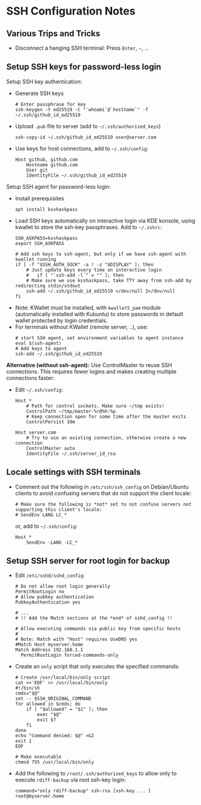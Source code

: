 SSH Configuration Notes
=======================

Various Trips and Tricks
------------------------

- Disconnect a hanging SSH terminal: Press `Enter`, `~`, `.`.


Setup SSH keys for password-less login
--------------------------------------

Setup SSH key authentication:
- Generate SSH keys
  ```
  # Enter passphrase for key
  ssh-keygen -t ed25519 -C "`whoami`@`hostname`" -f ~/.ssh/github_id_ed25519
  ```
- Upload `.pub` file to server (add to `~/.ssh/authorized_keys`)
  ```
  ssh-copy-id ~/.ssh/github_id_ed25519 user@server.com
  ```
- Use keys for host connections, add to `~/.ssh/config`: 
  ```
  Host github, github.com
      Hostname github.com
      User git
      IdentityFile ~/.ssh/github_id_ed25519
  ```

Setup SSH agent for password-less login:
- Install prerequisites
  ```
  apt install ksshaskpass
  ```
- Load SSH keys automatically on interactive login via KDE konsole, using kwallet to store the ssh-key passphrases. Add to `~/.zshrc`:
  ```
  SSH_ASKPASS=ksshaskpass
  export SSH_ASKPASS

  # Add ssh keys to ssh-agent, but only if we have ssh-agent with kwallet running
  if [ -f "$SSH_AUTH_SOCK" -a ! -z "$DISPLAY" ]; then
      # Just update keys every time on interactive login
      #   if [ "`ssh-add -l`" = "" ]; then
      # Make sure we use ksshaskpass, take TTY away from ssh-add by redirecting stdin/stdout
      ssh-add ~/.ssh/github_id_ed25519 </dev/null 2>/dev/null
  fi
  ```
- Note: KWallet must be installed, with `kwallet5_pam` module (automatically installed with Kubuntu) to store passwords
  in default wallet protected by login credentials.
- For terminals without KWallet (remote server, ..), use:
  ```
  # start SSH agent, set environment variables to agent instance
  eval $(ssh-agent)
  # Add keys to agent
  ssh-add ~/.ssh/github_id_ed25519
  ```

**Alternative (without ssh-agent):** Use ControlMaster to reuse SSH connections. 
This requires fewer logins and makes creating multiple connections faster:
- Edit `~/.ssh/config`:
  ```
  Host *
      # Path for control sockets. Make sure ~/tmp exists!
      ControlPath ~/tmp/master-%r@%h:%p
      # Keep connection open for some time after the master exits
      ControlPersist 10m
      
  Host server.com
      # Try to use an existing connection, otherwise create a new connection
      ControlMaster auto
      IdentityFile ~/.ssh/server_id_rsa
  ```

Locale settings with SSH terminals
----------------------------------

- Comment out the following in `/etc/ssh/ssh_config` on Debian/Ubuntu clients to avoid confusing servers that do not support the client locale:
  ```
  # Make sure the following is *not* set to not confuse servers not supporting this client's locale:
  # SendEnv LANG LC_*
  ```
  or, add to `~/.ssh/config`:
  ```
  Host *
      SendEnv -LANG -LC_*
  ```

Setup SSH server for root login for backup
------------------------------------------

- Edit `/etc/sshd/sshd_config`:
  ```
  # Do not allow root login generally
  PermitRootLogin no
  # Allow pubkey authentication
  PubkeyAuthentication yes

  # ...
  # !! Add the Match sections at the *end* of sshd_config !!

  # Allow executing commands via public key from specific hosts
  #
  # Note: Match with "Host" requires UseDNS yes
  #Match Host myserver.home
  Match Address 192.168.1.1
    PermitRootLogin forced-commands-only
  ```
- Create an `only` script that only executes the specified commands:
  ```
  # Create /usr/local/bin/only script
  cat <<'EOF' >> /usr/local/bin/only
  #!/bin/sh
  cmds="$@"
  set -- $SSH_ORIGINAL_COMMAND
  for allowed in $cmds; do
      if [ "$allowed" = "$1" ]; then
          exec "$@"
          exit $?
      fi
  done    
  echo "Command denied: $@" >&2
  exit 1
  EOF
  
  # Make executable
  chmod 755 /usr/local/bin/only
  ```
- Add the following to `/root/.ssh/authorized_keys` to allow only to execute `rdiff-backup` via root ssh-key login:
  ```
  command="only rdiff-backup" ssh-rsa [ssh-key ... ] root@myserver.home
  ```

